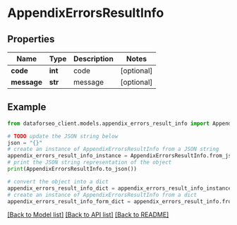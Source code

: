 # AppendixErrorsResultInfo


## Properties

Name | Type | Description | Notes
------------ | ------------- | ------------- | -------------
**code** | **int** | code | [optional] 
**message** | **str** | message | [optional] 

## Example

```python
from dataforseo_client.models.appendix_errors_result_info import AppendixErrorsResultInfo

# TODO update the JSON string below
json = "{}"
# create an instance of AppendixErrorsResultInfo from a JSON string
appendix_errors_result_info_instance = AppendixErrorsResultInfo.from_json(json)
# print the JSON string representation of the object
print(AppendixErrorsResultInfo.to_json())

# convert the object into a dict
appendix_errors_result_info_dict = appendix_errors_result_info_instance.to_dict()
# create an instance of AppendixErrorsResultInfo from a dict
appendix_errors_result_info_form_dict = appendix_errors_result_info.from_dict(appendix_errors_result_info_dict)
```
[[Back to Model list]](../README.md#documentation-for-models) [[Back to API list]](../README.md#documentation-for-api-endpoints) [[Back to README]](../README.md)


